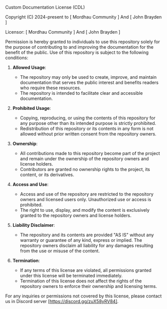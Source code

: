 Custom Documentation License (CDL)

Copyright (C) 2024-present to [ Mordhau Community ] And [ John Brayden ]

Licensor: [ Mordhau Community ] And [ John Brayden ]

Permission is hereby granted to individuals to use this repository solely for the purpose of contributing to and improving the documentation for the benefit of the public. Use of this repository is subject to the following conditions:

1. **Allowed Usage**:

   - The repository may only be used to create, improve, and maintain documentation that serves the public interest and benefits readers who require these resources.
   - The repository is intended to facilitate clear and accessible documentation.

2. **Prohibited Usage**:

   - Copying, reproducing, or using the contents of this repository for any purpose other than its intended purpose is strictly prohibited.
   - Redistribution of this repository or its contents in any form is not allowed without prior written consent from the repository owners.

3. **Ownership**:

   - All contributions made to this repository become part of the project and remain under the ownership of the repository owners and license holders.
   - Contributors are granted no ownership rights to the project, its content, or its derivatives.

4. **Access and Use**:

   - Access and use of the repository are restricted to the repository owners and licensed users only. Unauthorized use or access is prohibited.
   - The right to use, display, and modify the content is exclusively granted to the repository owners and license holders.

5. **Liability Disclaimer**:

   - The repository and its contents are provided "AS IS" without any warranty or guarantee of any kind, express or implied. The repository owners disclaim all liability for any damages resulting from the use or misuse of the content.

6. **Termination**:
   - If any terms of this license are violated, all permissions granted under this license will be terminated immediately.
   - Termination of this license does not affect the rights of the repository owners to enforce their ownership and licensing terms.

For any inquiries or permissions not covered by this license, please contact us in Discord server [https://discord.gg/zuX58yRV84].
